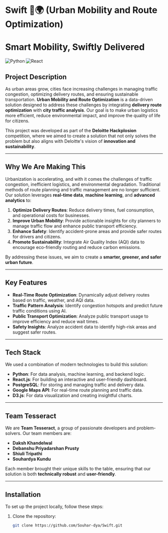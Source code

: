 # Swift 🚗🌍 (Urban Mobility and Route Optimization)
# Smart Mobility, Swiftly Delivered

![Python](https://img.shields.io/badge/Python-3.8-blue)
![React](https://img.shields.io/badge/React-17.0-green)

## Project Description
As urban areas grow, cities face increasing challenges in managing traffic congestion, optimizing delivery routes, and ensuring sustainable transportation. **Urban Mobility and Route Optimization** is a data-driven solution designed to address these challenges by integrating **delivery route optimization** with **city traffic analysis**. Our goal is to make urban logistics more efficient, reduce environmental impact, and improve the quality of life for citizens.

This project was developed as part of the **Deloitte Hackplosion** competition, where we aimed to create a solution that not only solves the problem but also aligns with Deloitte's vision of **innovation and sustainability**.

---

## Why We Are Making This
Urbanization is accelerating, and with it comes the challenges of traffic congestion, inefficient logistics, and environmental degradation. Traditional methods of route planning and traffic management are no longer sufficient. Our solution leverages **real-time data**, **machine learning**, and **advanced analytics** to:

1. **Optimize Delivery Routes**: Reduce delivery times, fuel consumption, and operational costs for businesses.
2. **Improve Urban Mobility**: Provide actionable insights for city planners to manage traffic flow and enhance public transport efficiency.
3. **Enhance Safety**: Identify accident-prone areas and provide safer routes for drivers and citizens.
4. **Promote Sustainability**: Integrate Air Quality Index (AQI) data to encourage eco-friendly routing and reduce carbon emissions.

By addressing these issues, we aim to create a **smarter, greener, and safer urban future**.

---

## Key Features
- **Real-Time Route Optimization**: Dynamically adjust delivery routes based on traffic, weather, and AQI data.
- **Traffic Pattern Analysis**: Identify congestion hotspots and predict future traffic conditions using AI.
- **Public Transport Optimization**: Analyze public transport usage to improve efficiency and reduce wait times.
- **Safety Insights**: Analyze accident data to identify high-risk areas and suggest safer routes.

---

## Tech Stack
We used a combination of modern technologies to build this solution:
- **Python**: For data analysis, machine learning, and backend logic.
- **React.js**: For building an interactive and user-friendly dashboard.
- **PostgreSQL**: For storing and managing traffic and delivery data.
- **Google Maps API**: For real-time route planning and traffic data.
- **D3.js**: For data visualization and creating insightful charts.

---

## Team Tesseract
We are **Team Tesseract**, a group of passionate developers and problem-solvers. Our team members are:
- **Daksh Khandelwal**
- **Debanshu Priyadarshan Prusty**
- **Shiuli Tripathi**
- **Souhardya Kundu**

Each member brought their unique skills to the table, ensuring that our solution is both **technically robust** and **user-friendly**.

---

## Installation
To set up the project locally, follow these steps:
1. Clone the repository:
   ```bash
   git clone https://github.com/Souhar-dya/Swift.git
